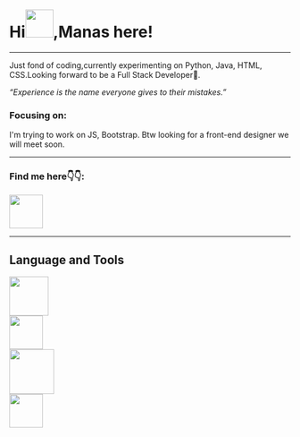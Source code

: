 <!DOCTYPE html>
<html>
  <head>
   
   
  </head>
  
  <body>
      <h1 class="title">Hi<img src = "https://raw.githubusercontent.com/nixin72/nixin72/master/wave.gif" height = "50">,Manas here!</h1>
    <hr>
    <div class ="w3-container w3-cursive w3-center"
    <p>Just fond of coding,currently experimenting on Python, Java, HTML, CSS.Looking forward to be a Full Stack Developer🤑.</p>
  <p><i>“Experience is the name everyone gives to their mistakes.”</i></p>
  <h3>Focusing on:</h3>
    <p>I'm trying to work on JS, Bootstrap. Btw looking for a front-end designer we will meet soon.</p>
    </div>
    <hr>
    <p><h3>Find me here👇👇:</h3>
     <a href = "https://mail.google.com/mail/u/0/?tab=rm&ogbl"target = "_main"><img src = "https://i.pinimg.com/originals/74/fd/dc/74fddc59eefc5018c34914ecc934654a.png"height = "60"></a>
      <hr>
      <h2>Language and Tools</h2>
      <div class="row">
  <div class="column">
    <img src="https://upload.wikimedia.org/wikipedia/commons/thumb/1/10/CSS3_and_HTML5_logos_and_wordmarks.svg/1200px-CSS3_and_HTML5_logos_and_wordmarks.svg.png" 
 height = "70"> </div>
  <div class="column">
    <img src="https://upload.wikimedia.org/wikipedia/commons/thumb/c/c3/Python-logo-notext.svg/2048px-Python-logo-notext.svg.png" height = "60">
  </div>
  <div class="column">
    <img src="https://upload.wikimedia.org/wikipedia/en/thumb/3/30/Java_programming_language_logo.svg/1200px-Java_programming_language_logo.svg.png"height = "80">
  </div>
  <div class= "column">
     <img src = "https://upload.wikimedia.org/wikipedia/commons/thumb/9/9a/Visual_Studio_Code_1.35_icon.svg/2048px-Visual_Studio_Code_1.35_icon.svg.png"height = "60"
  </div>
</div>
     
     
    
  
  </body>
</html>

<!---
manas1907/manas1907 is a ✨ special ✨ repository because its `README.md` (this file) appears on your GitHub profile.
You can click the Preview link to take a look at your changes.
--->

